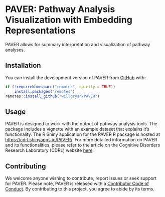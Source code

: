 
<!-- README.md is generated from README.Rmd. Please edit that file -->

# PAVER: Pathway Analysis Visualization with Embedding Representations

<!-- badges: start -->
<!-- badges: end -->

PAVER allows for summary interpretation and visualization of pathway
analyses.

## Installation

You can install the development version of PAVER from
[GitHub](https://github.com/) with:

``` r
if (!requireNamespace("remotes", quietly = TRUE))
    install.packages("remotes")
remotes::install_github("willgryan/PAVER")
```

## Usage

PAVER is designed to work with the output of pathway analysis tools. The
package includes a vignette with an example dataset that explains it’s
functionality. The R Shiny application for the PAVER R package is hosted
at <https://cdrl.shinyapps.io/PAVER/>. For more detailed information on
PAVER and its functionalities, please refer to the article on the
Cognitive Disorders Research Laboratory (CDRL) website
[here](https://cdrl-ut.org/project/projects_and_posters/paver/).

## Contributing

We welcome anyone wishing to contribute, report issues or seek support
for PAVER. Please note, PAVER is released with a [Contributor Code of
Conduct](CODE_OF_CONDUCT.md). By contributing to this project, you agree
to abide by its terms.
